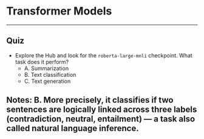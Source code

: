# Transformer Models

---

## Quiz

* Explore the Hub and look for the `roberta-large-mnli` checkpoint. What task does it perform?
  * A. Summarization
  * B. Text classification
  * C. Text generation

Notes: 
B. More precisely, it classifies if two sentences are logically linked across three labels (contradiction, neutral, entailment) — a task also called natural language inference.
---


